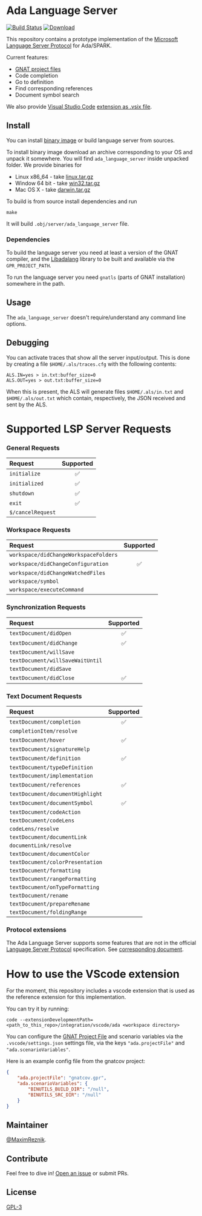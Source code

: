 # Ada Language Server

[![Build Status](https://travis-ci.org/AdaCore/ada_language_server.svg?branch=master)](https://travis-ci.org/AdaCore/ada_language_server)
[ ![Download](https://api.bintray.com/packages/reznikmm/ada-language-server/ada-language-server/images/download.svg) ](https://bintray.com/reznikmm/ada-language-server/ada-language-server/_latestVersion)

This repository contains a prototype implementation of the [Microsoft Language Server Protocol](https://microsoft.github.io/language-server-protocol/)
for Ada/SPARK.

Current features:
 * [GNAT project files](https://docs.adacore.com/gprbuild-docs/html/gprbuild_ug/gnat_project_manager.html)
 * Code completion
 * Go to definition
 * Find corresponding references
 * Document symbol search

We also provide [Visual Studio Code](https://code.visualstudio.com/)
[extension as .vsix file](https://dl.bintray.com/reznikmm/ada-language-server/ada-0.0.1.vsix).

## Install

You can install
[binary image](https://bintray.com/reznikmm/ada-language-server/ada-language-server#files)
or build language server from sources.

To install binary image download an archive corresponding to your OS and unpack it
somewhere. You will find `ada_language_server` inside unpacked folder.
We provide binaries for
 * Linux x86_64 - take
[linux.tar.gz](https://dl.bintray.com/reznikmm/ada-language-server/linux.tar.gz)
 * Window 64 bit - take
[win32.tar.gz](https://dl.bintray.com/reznikmm/ada-language-server/win32.tar.gz)
 * Mac OS X - take
[darwin.tar.gz](https://dl.bintray.com/reznikmm/ada-language-server/darwin.tar.gz)

To build is from source install dependencies and run
```
make
```

It will build `.obj/server/ada_language_server` file.

### Dependencies

To build the language server you need at least a version of the GNAT compiler,
and the [Libadalang](https://github.com/AdaCore/libadalang) library to be built
and available via the `GPR_PROJECT_PATH`.

To run the language server you need `gnatls` (parts of GNAT installation)
somewhere in the path.

## Usage

The `ada_language_server` doesn't require/understand any command line options.

## Debugging

You can activate traces that show all the server input/output. This is done
by creating a file `$HOME/.als/traces.cfg` with the following contents:

```
ALS.IN=yes > in.txt:buffer_size=0
ALS.OUT=yes > out.txt:buffer_size=0
```

When this is present, the ALS will generate files `$HOME/.als/in.txt` and
`$HOME/.als/out.txt` which contain, respectively, the JSON received and sent
by the ALS.

# Supported LSP Server Requests

### General Requests

| Request                               | Supported          |
| :------------------------------------ | :----------------: |
| `initialize`                          | :white_check_mark: |
| `initialized`                         | :white_check_mark: |
| `shutdown`                            | :white_check_mark: |
| `exit`                                | :white_check_mark: |
| `$/cancelRequest`                     |                    |

### Workspace Requests

| Request                               | Supported          |
| :------------------------------------ | :----------------: |
| `workspace/didChangeWorkspaceFolders` |                    |
| `workspace/didChangeConfiguration`    | :white_check_mark: |
| `workspace/didChangeWatchedFiles`     |                    |
| `workspace/symbol`                    |                    |
| `workspace/executeCommand`            |                    |

### Synchronization Requests

| Request                               | Supported          |
| :------------------------------------ | :----------------: |
| `textDocument/didOpen`                | :white_check_mark: |
| `textDocument/didChange`              | :white_check_mark: |
| `textDocument/willSave`               |                    |
| `textDocument/willSaveWaitUntil`      |                    |
| `textDocument/didSave`                |                    |
| `textDocument/didClose`               | :white_check_mark: |

### Text Document Requests

| Request                               | Supported          |
| :------------------------------------ | :----------------: |
| `textDocument/completion`             | :white_check_mark: |
| `completionItem/resolve`              |                    |
| `textDocument/hover`                  | :white_check_mark: |
| `textDocument/signatureHelp`          |                    |
| `textDocument/definition`             | :white_check_mark: |
| `textDocument/typeDefinition`         |                    |
| `textDocument/implementation`         |                    |
| `textDocument/references`             | :white_check_mark: |
| `textDocument/documentHighlight`      |                    |
| `textDocument/documentSymbol`         | :white_check_mark: |
| `textDocument/codeAction`             |                    |
| `textDocument/codeLens`               |                    |
| `codeLens/resolve`                    |                    |
| `textDocument/documentLink`           |                    |
| `documentLink/resolve`                |                    |
| `textDocument/documentColor`          |                    |
| `textDocument/colorPresentation`      |                    |
| `textDocument/formatting`             |                    |
| `textDocument/rangeFormatting`        |                    |
| `textDocument/onTypeFormatting`       |                    |
| `textDocument/rename`                 |                    |
| `textDocument/prepareRename`          |                    |
| `textDocument/foldingRange`           |                    |

### Protocol extensions

The Ada Language Server supports some features that are not in the official
[Language Server Protocol](https://microsoft.github.io/language-server-protocol)
specification. See [corresponding document](doc/README.md).

# How to use the VScode extension

For the moment, this repository includes a vscode extension that is used as the
reference extension for this implementation.

You can try it by running:

```
code --extensionDevelopmentPath=<path_to_this_repo>/integration/vscode/ada <workspace directory>
```

You can configure the [GNAT Project File]() and scenario variables via the
`.vscode/settings.json` settings file, via the keys `"ada.projectFile"` and
`"ada.scenarioVariables"`.

Here is an example config file from the gnatcov project:

```json
{
    "ada.projectFile": "gnatcov.gpr",
    "ada.scenarioVariables": {
        "BINUTILS_BUILD_DIR": "/null",
        "BINUTILS_SRC_DIR": "/null"
    }
}
```

## Maintainer

[@MaximReznik](https://github.com/reznikmm).

## Contribute

Feel free to dive in!
[Open an issue](https://github.com/AdaCore/ada_language_server/issues/new) or submit PRs.

## License

[GPL-3](LICENSE)
